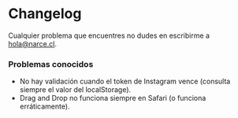 # Changelog

Cualquier problema que encuentres no dudes en escribirme a hola@narce.cl.  

  

### Problemas conocidos

- No hay validación cuando el token de Instagram vence (consulta siempre el valor del localStorage).
- Drag and Drop no funciona siempre en Safari (o funciona erráticamente).
